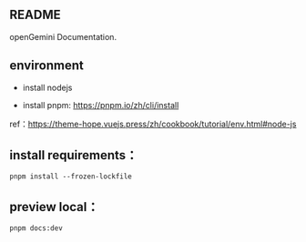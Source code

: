 ## README

openGemini Documentation.

## environment

- install nodejs

- install pnpm:
https://pnpm.io/zh/cli/install


ref：https://theme-hope.vuejs.press/zh/cookbook/tutorial/env.html#node-js

## install requirements：

```
pnpm install --frozen-lockfile
```

## preview local：

```
pnpm docs:dev
```